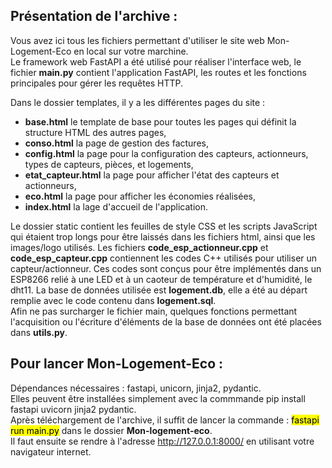 <h2><b>Présentation de l'archive :</b></h2>

Vous avez ici tous les fichiers permettant d'utiliser le site web Mon-Logement-Eco en local sur votre marchine.<br>
Le framework web FastAPI a été utilisé pour réaliser l'interface web, le fichier <b>main.py</b> contient l'application FastAPI, les routes et les fonctions principales pour gérer les requêtes HTTP.

<p>Dans le dossier templates, il y a les différentes pages du site :</p>
<ul>
	<li><b>base.html</b> le template de base pour toutes les pages qui définit la structure HTML des autres pages,</li>
	<li><b>conso.html</b> la page de gestion des factures,</li>
	<li><b>config.html</b> la page pour la configuration des capteurs, actionneurs, types de capteurs, pièces, et logements,</li>
	<li><b>etat_capteur.html</b> la page pour afficher l'état des capteurs et actionneurs,</li>
	<li><b>eco.html</b> la page pour afficher les économies réalisées,</li>
	<li><b>index.html</b> la lage d'accueil de l'application.</li>
</ul>
Le dossier static contient les feuilles de style CSS et les scripts JavaScript qui étaient trop longs pour être laissés dans les fichiers html, ainsi que les images/logo utilisés.
Les fichiers <b>code_esp_actionneur.cpp</b> et <b>code_esp_capteur.cpp</b> contiennent les codes C++ utilisés pour utiliser un capteur/actionneur. 
Ces codes sont conçus pour être implémentés dans un ESP8266 relié à une LED et à un caoteur de température et d'humidité, le dht11.
La base de données utilisée est <b>logement.db</b>, elle a été au départ remplie avec le code contenu dans <b>logement.sql</b>.<br>
Afin ne pas surcharger le fichier main, quelques fonctions permettant l'acquisition ou l'écriture d'éléments de la base de données ont été placées dans <b>utils.py</b>.

<h2><b>Pour lancer Mon-Logement-Eco :</b></h2>
Dépendances nécessaires : fastapi, unicorn, jinja2, pydantic.<br>
Elles peuvent être installées simplement avec la commmande pip install fastapi uvicorn jinja2 pydantic.<br>
Après téléchargement de l'archive, il suffit de lancer la commande : <mark>fastapi run main.py</mark> dans le dossier <b>Mon-logement-eco</b>.<br>
Il faut ensuite se rendre à l'adresse <a href=http://127.0.0.1:8000/>http://127.0.0.1:8000/</a> en utilisant votre navigateur internet.
